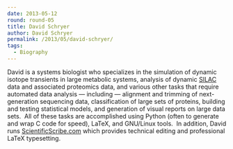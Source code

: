 ```yaml
---
date: 2013-05-12
round: round-05
title: David Schryer
author: David Schryer
permalink: /2013/05/david-schryer/
tags:
  - Biography
---
```

David is a systems biologist who specializes in the simulation of dynamic isotope transients in large metabolic systems, analysis of dynamic [SILAC][1] data and associated proteomics data, and various other tasks that require automated data analysis &#8212; including &#8212; alignment and trimming of next-generation sequencing data, classification of large sets of proteins, building and testing statistical models, and generation of visual reports on large data sets.  All of these tasks are accomplished using Python (often to generate and wrap C code for speed), LaTeX, and GNU/Linux tools.  In addition, David runs [ScientificScribe.com][2] which provides technical editing and professional LaTeX typesetting.

 [1]: http://en.wikipedia.org/wiki/Stable_isotope_labeling_by_amino_acids_in_cell_culture
 [2]: http://www.scientificscribe.com
